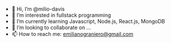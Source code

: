 - 👋 Hi, I’m @milio-davis
- 👀 I’m interested in fullstack programming
- 🌱 I’m currently learning Javascript, Node.js, React.js, MongoDB
- 💞️ I’m looking to collaborate on ...
- 📫 How to reach me: emilianograniero@gmail.com

<!---
milio-davis/milio-davis is a ✨ special ✨ repository because its `README.md` (this file) appears on your GitHub profile.
You can click the Preview link to take a look at your changes.
--->
